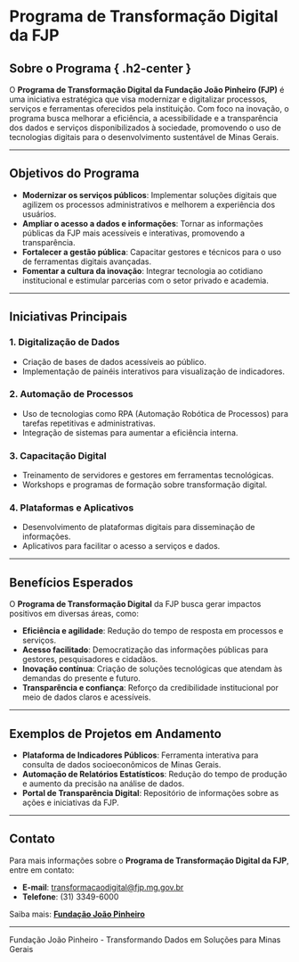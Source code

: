 # Programa de Transformação Digital da FJP

## Sobre o Programa { .h2-center }

O **Programa de Transformação Digital da Fundação João Pinheiro (FJP)** é uma iniciativa estratégica que visa modernizar e digitalizar processos, serviços e ferramentas oferecidos pela instituição. Com foco na inovação, o programa busca melhorar a eficiência, a acessibilidade e a transparência dos dados e serviços disponibilizados à sociedade, promovendo o uso de tecnologias digitais para o desenvolvimento sustentável de Minas Gerais.

---

## Objetivos do Programa

- **Modernizar os serviços públicos**: Implementar soluções digitais que agilizem os processos administrativos e melhorem a experiência dos usuários.
- **Ampliar o acesso a dados e informações**: Tornar as informações públicas da FJP mais acessíveis e interativas, promovendo a transparência.
- **Fortalecer a gestão pública**: Capacitar gestores e técnicos para o uso de ferramentas digitais avançadas.
- **Fomentar a cultura da inovação**: Integrar tecnologia ao cotidiano institucional e estimular parcerias com o setor privado e academia.

---

## Iniciativas Principais

### **1. Digitalização de Dados**
- Criação de bases de dados acessíveis ao público.
- Implementação de painéis interativos para visualização de indicadores.

### **2. Automação de Processos**
- Uso de tecnologias como RPA (Automação Robótica de Processos) para tarefas repetitivas e administrativas.
- Integração de sistemas para aumentar a eficiência interna.

### **3. Capacitação Digital**
- Treinamento de servidores e gestores em ferramentas tecnológicas.
- Workshops e programas de formação sobre transformação digital.

### **4. Plataformas e Aplicativos**
- Desenvolvimento de plataformas digitais para disseminação de informações.
- Aplicativos para facilitar o acesso a serviços e dados.

---

## Benefícios Esperados

O **Programa de Transformação Digital** da FJP busca gerar impactos positivos em diversas áreas, como:

- **Eficiência e agilidade**: Redução do tempo de resposta em processos e serviços.
- **Acesso facilitado**: Democratização das informações públicas para gestores, pesquisadores e cidadãos.
- **Inovação contínua**: Criação de soluções tecnológicas que atendam às demandas do presente e futuro.
- **Transparência e confiança**: Reforço da credibilidade institucional por meio de dados claros e acessíveis.

---

## Exemplos de Projetos em Andamento

- **Plataforma de Indicadores Públicos**: Ferramenta interativa para consulta de dados socioeconômicos de Minas Gerais.
- **Automação de Relatórios Estatísticos**: Redução do tempo de produção e aumento da precisão na análise de dados.
- **Portal de Transparência Digital**: Repositório de informações sobre as ações e iniciativas da FJP.

---

## Contato

Para mais informações sobre o **Programa de Transformação Digital da FJP**, entre em contato:

- **E-mail**: transformacaodigital@fjp.mg.gov.br
- **Telefone**: (31) 3349-6000

Saiba mais: [**Fundação João Pinheiro**](https://fjp.mg.gov.br)

---

<div class="footer">
  <p>Fundação João Pinheiro - Transformando Dados em Soluções para Minas Gerais</p>
</div>



